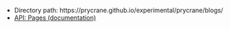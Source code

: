<ul>
<li>Directory path: https://prycrane.github.io/experimental/prycrane/blogs/</li>
<li><a href="https://github.com/wet-boew/gcweb-jekyll/wiki/API:-Pages">API: Pages (documentation)</a></li>
</ul>

